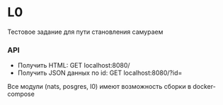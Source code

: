 # L0
Тестовое задание для пути становления самураем
### API
- Получить HTML: GET localhost:8080/
- Получить JSON данных по id: GET localhost:8080/?id=

Все модули (nats, posgres, l0) имеют возможность сборки в docker-compose
